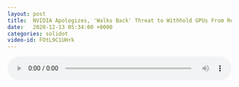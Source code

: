 ```yaml
---
layout: post
title:  NVIDIA Apologizes, 'Walks Back' Threat to Withhold GPUs From Reviewer
date:   2020-12-13 05:34:00 +0000
categories: solidot
video-id: FOtL9C1UHrk
---
```


<audio src="/assets/cb40cdedcef2af27fc64cfd8eae550af.mp3" style="width: 100%;" controls></audio>

